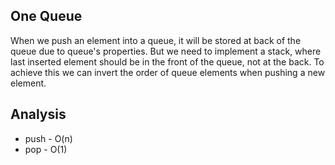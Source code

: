 ## One Queue
When we push an element into a queue, it will be stored at back of the queue due to queue's properties. But we need to implement a stack, where last inserted element should be in the front of the queue, not at the back. To achieve this we can invert the order of queue elements when pushing a new element.

## Analysis
- push - O(n)
- pop - O(1)
